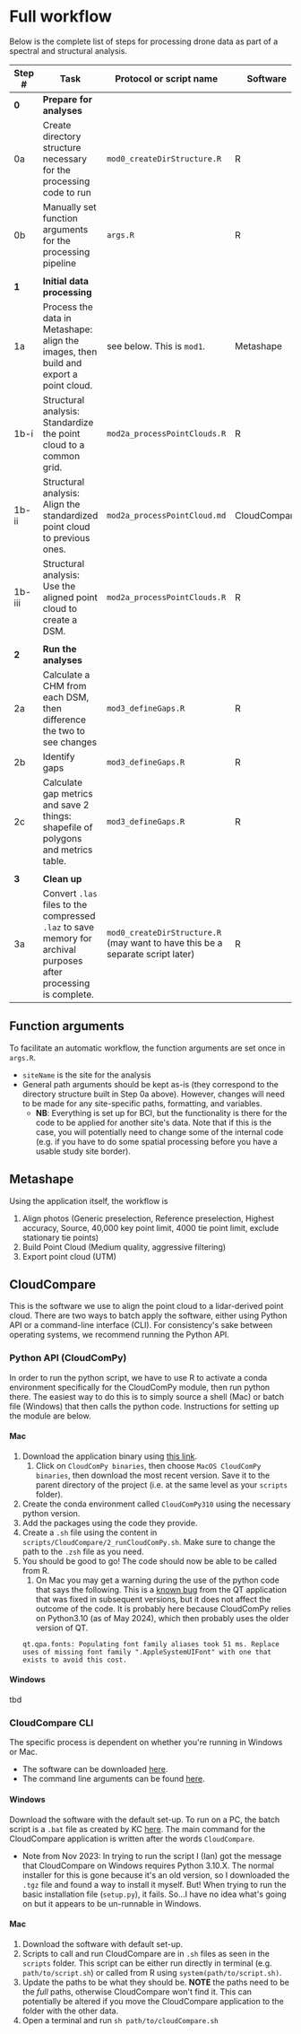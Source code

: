 # Full workflow
Below is the complete list of steps for processing drone data as part of a spectral and structural analysis. 

|Step # | Task | Protocol or script name | Software 
|---|---|---|---|
**0** | **Prepare for analyses**
0a | Create directory structure necessary for the processing code to run | `mod0_createDirStructure.R` | R
0b | Manually set function arguments for the processing pipeline | `args.R` | R
| | | | |
**1** | **Initial data processing**
1a | Process the data in Metashape: align the images, then build and export a point cloud. | see below. This is `mod1`.| Metashape
1b-i | Structural analysis: Standardize the point cloud to a common grid. | `mod2a_processPointClouds.R` | R
1b-ii | Structural analysis: Align the standardized point cloud to previous ones. | `mod2a_processPointCloud.md` | CloudCompare 
1b-iii | Structural analysis: Use the aligned point cloud to create a DSM. | `mod2a_processPointClouds.R` | R
| | | | |
**2** | **Run the analyses**
2a | Calculate a CHM from each DSM, then difference the two to see changes | `mod3_defineGaps.R` | R
2b | Identify gaps | `mod3_defineGaps.R` | R
2c | Calculate gap metrics and save 2 things: shapefile of polygons and metrics table. | `mod3_defineGaps.R` | R
| | | | |
**3** | **Clean up**
3a | Convert `.las` files to the compressed `.laz` to save memory for archival purposes after processing is complete. | `mod0_createDirStructure.R` (may want to have this be a separate script later) | R

## Function arguments
To facilitate an automatic workflow, the function arguments are set once in `args.R`.
- `siteName` is the site for the analysis
- General path arguments should be kept as-is (they correspond to the directory structure built in Step 0a above). However, changes will need to be made for any site-specific paths, formatting, and variables.
  - **NB**: Everything is set up for BCI, but the functionality is there for the code to be applied for another site's data. Note that if this is the case, you will potentially need to change some of the internal code (e.g. if you have to do some spatial processing before you have a usable study site border).

## Metashape
Using the application itself, the workflow is
1. Align photos (Generic preselection, Reference preselection, Highest accuracy, Source, 40,000 key point limit, 4000 tie point limit, exclude stationary tie points)
2. Build Point Cloud (Medium quality, aggressive filtering)
3. Export point cloud (UTM)

## CloudCompare
This is the software we use to align the point cloud to a lidar-derived point cloud. There are two ways to batch apply the software, either using Python API or a command-line interface (CLI). For consistency's sake between operating systems, we recommend running the Python API.

### Python API (CloudComPy)
In order to run the python script, we have to use R to activate a conda environment specifically for the CloudComPy module, then run python there. The easiest way to do this is to simply source a shell (Mac) or batch file (Windows) that then calls the python code. Instructions for setting up the module are below.

#### Mac
1. Download the application binary using [this link](https://gitlab.com/openfields1/CloudComPy/-/blob/master/doc/UseMacOSCondaBinary.md).
   1. Click on `CloudComPy binaries`, then choose `MacOS CloudComPy binaries`, then download the most recent version. Save it to the parent directory of the project (i.e. at the same level as your `scripts` folder).
2. Create the conda environment called `CloudComPy310` using the necessary python version.
3. Add the packages using the code they provide.
4. Create a `.sh` file using the content in `scripts/CloudCompare/2_runCloudComPy.sh`. Make sure to change the path to the `.zsh` file as you need.
5. You should be good to go! The code should now be able to be called from R.
   1. On Mac you may get a warning during the use of the python code that says the following. This is a [known bug](https://bugreports.qt.io/browse/QTBUG-87267) from the QT application that was fixed in subsequent versions, but it does not affect the outcome of the code. It is probably here because CloudComPy relies on Python3.10 (as of May 2024), which then probably uses the older version of QT.
     ```
     qt.qpa.fonts: Populating font family aliases took 51 ms. Replace uses of missing font family ".AppleSystemUIFont" with one that exists to avoid this cost.
     ```
#### Windows
tbd

### CloudCompare CLI
The specific process is dependent on whether you're running in Windows or Mac.
- The software can be downloaded [here](https://www.danielgm.net/cc/release/).
- The command line arguments can be found [here](https://www.cloudcompare.org/doc/wiki/index.php/Command_line_mode).

#### Windows
Download the software with the default set-up. To run on a PC, the batch script is a `.bat` file as created by KC [here](https://github.com/kccushman/BCI_Photogrammetry/blob/master/Code_AlignDroneData/do2020to2018.bat). The main command for the CloudCompare application is written after the words `CloudCompare`.
- Note from Nov 2023: In trying to run the script I (Ian) got the message that CloudCompare on Windows requires Python 3.10.X. The normal installer for this is gone because it's an old version, so I downloaded the `.tgz` file and found a way to install it myself. But! When trying to run the basic installation file (`setup.py`), it fails. So...I have no idea what's going on but it appears to be un-runnable in Windows.

#### Mac
1. Download the software with default set-up.
2. Scripts to call and run CloudCompare are in `.sh` files as seen in the `scripts` folder. This script can be either run directly in terminal (e.g. `path/to/script.sh`) or called from R using `system(path/to/script.sh)`.
3. Update the paths to be what they should be. **NOTE** the paths need to be the *full* paths, otherwise CloudCompare won't find it. This can potentially be altered if you move the CloudCompare application to the folder with the other data.
4. Open a terminal and run `sh path/to/cloudCompare.sh`
